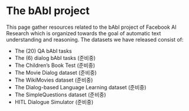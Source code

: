 # The bAbI project

This page gather resources related to the bAbI project of Facebook AI Research which is organized towards the goal of automatic text understanding and reasoning. The datasets we have released consist of:

- The (20) QA bAbI tasks
- The (6) dialog bAbI tasks (준비중)
- The Children’s Book Test (준비중)
- The Movie Dialog dataset (준비중)
- The WikiMovies dataset (준비중)
- The Dialog-based Language Learning dataset (준비중)
- The SimpleQuestions dataset (준비중)
- HITL Dialogue Simulator (준비중)
